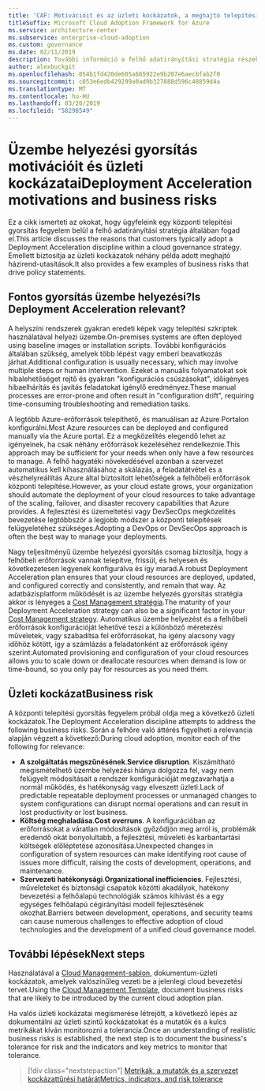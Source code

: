 ```yaml
---
title: 'CAF: Motivációit és az üzleti kockázatok, a meghajtó telepítési gyorsítás'
titleSuffix: Microsoft Cloud Adoption Framework for Azure
ms.service: architecture-center
ms.subservice: enterprise-cloud-adoption
ms.custom: governance
ms.date: 02/11/2019
description: További információ a felhő adatirányítási stratégia részeként üzembe helyezési gyorsulás tantárgy.
author: alexbuckgit
ms.openlocfilehash: 854b1fd420de605a665922e9b207e6aecbfab2f0
ms.sourcegitcommit: c053e6edb429299a0ad9b327888d596c48859d4a
ms.translationtype: MT
ms.contentlocale: hu-HU
ms.lasthandoff: 03/20/2019
ms.locfileid: "58298549"
---
```

# <a name="deployment-acceleration-motivations-and-business-risks"></a><span data-ttu-id="2a217-103">Üzembe helyezési gyorsítás motivációit és üzleti kockázatai</span><span class="sxs-lookup"><span data-stu-id="2a217-103">Deployment Acceleration motivations and business risks</span></span>

<span data-ttu-id="2a217-104">Ez a cikk ismerteti az okokat, hogy ügyfeleink egy központi telepítési gyorsítás fegyelem belül a felhő adatirányítási stratégia általában fogad el.</span><span class="sxs-lookup"><span data-stu-id="2a217-104">This article discusses the reasons that customers typically adopt a Deployment Acceleration discipline within a cloud governance strategy.</span></span> <span data-ttu-id="2a217-105">Emellett biztosítja az üzleti kockázatok néhány példa adott meghajtó házirend-utasítások.</span><span class="sxs-lookup"><span data-stu-id="2a217-105">It also provides a few examples of business risks that drive policy statements.</span></span>

<!-- markdownlint-disable MD026 -->

## <a name="is-deployment-acceleration-relevant"></a><span data-ttu-id="2a217-106">Fontos gyorsítás üzembe helyezési?</span><span class="sxs-lookup"><span data-stu-id="2a217-106">Is Deployment Acceleration relevant?</span></span>

<span data-ttu-id="2a217-107">A helyszíni rendszerek gyakran eredeti képek vagy telepítési szkriptek használatával helyezi üzembe.</span><span class="sxs-lookup"><span data-stu-id="2a217-107">On-premises systems are often deployed using baseline images or installation scripts.</span></span> <span data-ttu-id="2a217-108">További konfigurációs általában szükség, amelyek több lépést vagy emberi beavatkozás járhat.</span><span class="sxs-lookup"><span data-stu-id="2a217-108">Additional configuration is usually necessary, which may involve multiple steps or human intervention.</span></span> <span data-ttu-id="2a217-109">Ezeket a manuális folyamatokat sok hibalehetőséget rejtő és gyakran "konfigurációs csúszásokat", időigényes hibaelhárítás és javítás feladatokat igénylő eredményez.</span><span class="sxs-lookup"><span data-stu-id="2a217-109">These manual processes are error-prone and often result in "configuration drift", requiring time-consuming troubleshooting and remediation tasks.</span></span>

<span data-ttu-id="2a217-110">A legtöbb Azure-erőforrások telepíthető, és manuálisan az Azure Portalon konfigurálni.</span><span class="sxs-lookup"><span data-stu-id="2a217-110">Most Azure resources can be deployed and configured manually via the Azure portal.</span></span> <span data-ttu-id="2a217-111">Ez a megközelítés elegendő lehet az igényeinek, ha csak néhány erőforrások kezeléséhez rendelkeznie.</span><span class="sxs-lookup"><span data-stu-id="2a217-111">This approach may be sufficient for your needs when only have a few resources to manage.</span></span> <span data-ttu-id="2a217-112">A felhő hagyatéki növekedésével azonban a szervezet automatikus kell kihasználásához a skálázás, a feladatátvétel és a vészhelyreállítás Azure által biztosított lehetőségek a felhőbeli erőforrások központi telepítése.</span><span class="sxs-lookup"><span data-stu-id="2a217-112">However, as your cloud estate grows, your organization should automate the deployment of your cloud resources to take advantage of the scaling, failover, and disaster recovery capabilities that Azure provides.</span></span> <span data-ttu-id="2a217-113">A fejlesztési és üzemeltetési vagy DevSecOps megközelítés bevezetése legtöbbször a legjobb módszer a központi telepítések felügyeletéhez szükséges.</span><span class="sxs-lookup"><span data-stu-id="2a217-113">Adopting a DevOps or DevSecOps approach is often the best way to manage your deployments.</span></span>

<span data-ttu-id="2a217-114">Nagy teljesítményű üzembe helyezési gyorsítás csomag biztosítja, hogy a felhőbeli erőforrások vannak telepítve, frissül, és helyesen és következetesen legyenek konfigurálva és így marad.</span><span class="sxs-lookup"><span data-stu-id="2a217-114">A robust Deployment Acceleration plan ensures that your cloud resources are deployed, updated, and configured correctly and consistently, and remain that way.</span></span> <span data-ttu-id="2a217-115">Az adatbázisplatform működését is az üzembe helyezés gyorsítás stratégia akkor is lényeges a [Cost Management stratégia](../cost-management/overview.md).</span><span class="sxs-lookup"><span data-stu-id="2a217-115">The maturity of your Deployment Acceleration strategy can also be a significant factor in your [Cost Management strategy](../cost-management/overview.md).</span></span> <span data-ttu-id="2a217-116">Automatikus üzembe helyezést és a felhőbeli erőforrások konfigurációját lehetővé teszi a különböző méretezési műveletek, vagy szabadítsa fel erőforrásokat, ha igény alacsony vagy időhöz kötött, így a számlázás a feladatonként az erőforrások igény szerint.</span><span class="sxs-lookup"><span data-stu-id="2a217-116">Automated provisioning and configuration of your cloud resources allows you to scale down or deallocate resources when demand is low or time-bound, so you only pay for resources as you need them.</span></span>

## <a name="business-risk"></a><span data-ttu-id="2a217-117">Üzleti kockázat</span><span class="sxs-lookup"><span data-stu-id="2a217-117">Business risk</span></span>

<span data-ttu-id="2a217-118">A központi telepítési gyorsítás fegyelem próbál oldja meg a következő üzleti kockázatok.</span><span class="sxs-lookup"><span data-stu-id="2a217-118">The Deployment Acceleration discipline attempts to address the following business risks.</span></span> <span data-ttu-id="2a217-119">Során a felhőre való áttérés figyelheti a relevancia alapján végzett a következő:</span><span class="sxs-lookup"><span data-stu-id="2a217-119">During cloud adoption, monitor each of the following for relevance:</span></span>

- <span data-ttu-id="2a217-120">**A szolgáltatás megszűnésének**.</span><span class="sxs-lookup"><span data-stu-id="2a217-120">**Service disruption**.</span></span> <span data-ttu-id="2a217-121">Kiszámítható megismételhető üzembe helyezési hiánya dolgozza fel, vagy nem felügyelt módosításait a rendszer konfigurációját megzavarhatja a normál működés, és hatékonyság vagy elveszett üzleti.</span><span class="sxs-lookup"><span data-stu-id="2a217-121">Lack of predictable repeatable deployment processes or unmanaged changes to system configurations can disrupt normal operations and can result in lost productivity or lost business.</span></span>
- <span data-ttu-id="2a217-122">**Költség meghaladása**.</span><span class="sxs-lookup"><span data-stu-id="2a217-122">**Cost overruns**.</span></span> <span data-ttu-id="2a217-123">A konfigurációban az erőforrásokat a váratlan módosítások győződjön meg arról is, problémák eredendő okát bonyolultabb, a fejlesztési, műveleti és karbantartási költségek előléptetése azonosítása.</span><span class="sxs-lookup"><span data-stu-id="2a217-123">Unexpected changes in configuration of system resources can make identifying root cause of issues more difficult, raising the costs of development, operations, and maintenance.</span></span>
- <span data-ttu-id="2a217-124">**Szervezeti hatékonysági**.</span><span class="sxs-lookup"><span data-stu-id="2a217-124">**Organizational inefficiencies**.</span></span> <span data-ttu-id="2a217-125">Fejlesztési, műveleteket és biztonsági csapatok közötti akadályok, hatékony bevezetési a felhőalapú technológiák számos kihívást és a egy egységes felhőalapú cégirányítási modell fejlesztésének okozhat.</span><span class="sxs-lookup"><span data-stu-id="2a217-125">Barriers between development, operations, and security teams can cause numerous challenges to effective adoption of cloud technologies and the development of a unified cloud governance model.</span></span>

## <a name="next-steps"></a><span data-ttu-id="2a217-126">További lépések</span><span class="sxs-lookup"><span data-stu-id="2a217-126">Next steps</span></span>

<span data-ttu-id="2a217-127">Használatával a [Cloud Management-sablon](./template.md), dokumentum-üzleti kockázatok, amelyek valószínűleg vezeti be a jelenlegi cloud bevezetési tervet.</span><span class="sxs-lookup"><span data-stu-id="2a217-127">Using the [Cloud Management Template](./template.md), document business risks that are likely to be introduced by the current cloud adoption plan.</span></span>

<span data-ttu-id="2a217-128">Ha valós üzleti kockázatai megismerése létrejött, a következő lépés az dokumentálni az üzleti szintű kockázatokat és a mutatók és a kulcs metrikákat kíván monitorozni a tolerancia.</span><span class="sxs-lookup"><span data-stu-id="2a217-128">Once an understanding of realistic business risks is established, the next step is to document the business's tolerance for risk and the indicators and key metrics to monitor that tolerance.</span></span>

> [!div class="nextstepaction"]
> [<span data-ttu-id="2a217-129">Metrikák, a mutatók és a szervezet kockázattűrési határát</span><span class="sxs-lookup"><span data-stu-id="2a217-129">Metrics, indicators, and risk tolerance</span></span>](./metrics-tolerance.md)
